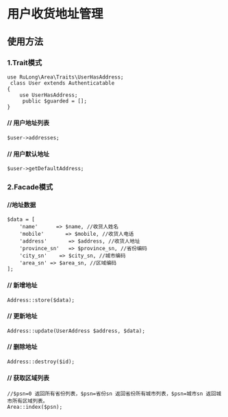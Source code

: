 # 用户收货地址管理


## 使用方法

### 1.Trait模式

```
use RuLong\Area\Traits\UserHasAddress;
 class User extends Authenticatable
{
    use UserHasAddress;
     public $guarded = [];
}
```

#### // 用户地址列表

```
$user->addresses;
```

#### // 用户默认地址

```
$user->getDefaultAddress;
```

### 2.Facade模式
#### //地址数据

```
$data = [
	'name'      => $name, //收货人姓名
	'mobile'       => $mobile, //收货人电话
	'address'       => $address, //收货人地址
	'province_sn'   => $province_sn, //省份编码
	'city_sn'    => $city_sn, //城市编码
	'area_sn' => $area_sn, //区域编码
];
```

#### // 新增地址

```
Address::store($data);
```

#### // 更新地址

```
Address::update(UserAddress $address, $data);
```

#### // 删除地址

```
Address::destroy($id);
```

#### // 获取区域列表

```
//$psn=0 返回所有省份列表，$psn=省份sn 返回省份所有城市列表，$psn=城市sn 返回城市所有区域列表。
Area::index($psn); 
```

